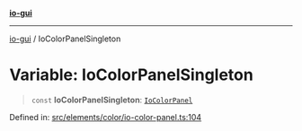 [**io-gui**](../README.md)

***

[io-gui](../README.md) / IoColorPanelSingleton

# Variable: IoColorPanelSingleton

> `const` **IoColorPanelSingleton**: [`IoColorPanel`](../classes/IoColorPanel.md)

Defined in: [src/elements/color/io-color-panel.ts:104](https://github.com/io-gui/io/blob/main/src/elements/color/io-color-panel.ts#L104)
